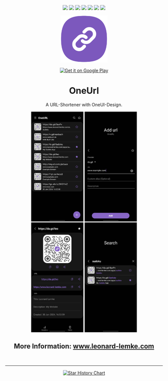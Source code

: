 <div align="center">

[![](https://img.shields.io/website?down_color=red&down_message=offline&up_color=blue&up_message=online&url=https%3A%2F%2Fwww.leonard-lemke.com)](https://www.leonard-lemke.com/rr)
[![](https://img.shields.io/github/last-commit/Lemkinator/OneUrl)](https://github.com/Lemkinator/OneUrl/commits/)
[![](https://img.shields.io/github/issues-raw/Lemkinator/OneUrl?color=%23ff4400)](https://github.com/Lemkinator/OneUrl/issues)
[![](https://img.shields.io/github/issues-pr-raw/Lemkinator/OneUrl?color=%23bb00bb)](https://github.com/Lemkinator/OneUrl/pulls)
[![](https://img.shields.io/github/contributors/Lemkinator/OneUrl)](https://github.com/Lemkinator/OneUrl/graphs/contributors)
[![](https://img.shields.io/github/repo-size/Lemkinator/OneUrl)](https://github.com/Lemkinator/OneUrl)
[![](https://img.shields.io/tokei/lines/github/Lemkinator/OneUrl)](https://github.com/Lemkinator/OneUrl)


<img src="img/OneUrl_squircle.png" height="150"/>

<a target="_blank"
href='https://play.google.com/store/apps/details?id=de.lemke.oneurl&pcampaignid=pcampaignidMKT-Other-global-all-co-prtnr-py-PartBadge-Mar2515-1'>
<img class="playstore_button" alt='Get it on Google Play' height="100"
src='https://play.google.com/intl/en_us/badges/static/images/badges/en_badge_web_generic.png'/>
</a>

# OneUrl

A URL-Shortener with OneUI-Design.


<img loading="lazy" src="img/mobile1.png" height="350"/>
<img loading="lazy" src="img/mobile2.png" height="350"/>
<img loading="lazy" src="img/mobile3.png" height="350"/>
<img loading="lazy" src="img/mobile4.png" height="350"/>

## More Information: <a target="_blank" href='https://www.leonard-lemke.com/apps/oneurl'>www.leonard-lemke.com </a>

<br><hr>

[![Star History Chart](https://api.star-history.com/svg?repos=Lemkinator/OneUrl&type=Date)](https://star-history.com/#Lemkinator/OneUrl&Date)

</div>
